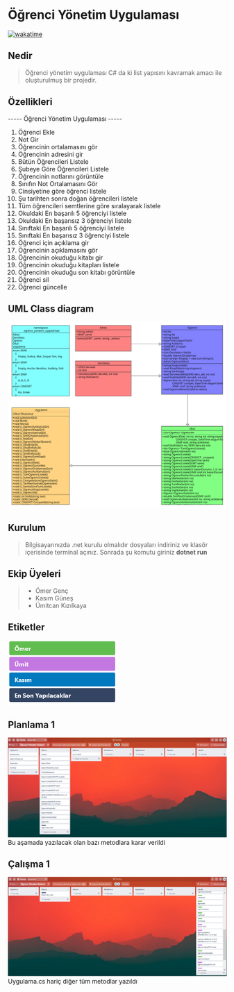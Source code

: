 # Öğrenci Yönetim Uygulaması
[![wakatime](https://wakatime.com/badge/github/omer-genc/ogrenci-yonetim-uygulamasi.svg)](https://wakatime.com/badge/github/omer-genc/ogrenci-yonetim-uygulamasi)


## Nedir
> Öğrenci yönetim uygulaması C# da ki list yapısını kavramak amacı ile oluşturulmuş bir projedir.

## Özellikleri
 ----- Öğrenci Yönetim Uygulaması ----- 
1. Öğrenci Ekle
2. Not Gir
3. Öğrencinin ortalamasını gör
4. Öğrencinin adresini gir
5. Bütün Öğrencileri Listele
6. Şubeye Göre Öğrencileri Listele
7. Öğrencinin notlarını görüntüle
8. Sınıfın Not Ortalamasını Gör
9. Cinsiyetine göre öğrenci listele
10. Şu tarihten sonra doğan öğrencileri listele
11. Tüm öğrencileri semtlerine göre sıralayarak listele
12. Okuldaki En başarılı 5 öğrenciyi listele
13. Okuldaki En başarısız 3 öğrenciyi listele
14. Sınıftaki En başarılı 5 öğrenciyi listele
15. Sınıftaki En başarısız 3 öğrenciyi listele
16. Öğrenci için açıklama gir
17. Öğrencinin açıklamasını gör
18. Öğrencinin okuduğu kitabı gir
19. Öğrencinin okuduğu kitapları listele
20. Öğrencinin okuduğu son kitabı görüntüle
21. Öğrenci sil
22. Öğrenci güncelle

## UML Class diagram
![diagram](images/diagram.svg)

## Kurulum
> Bilgisayarınızda .net kurulu olmalıdır
dosyaları indiriniz ve klasör içerisinde terminal açınız. Sonrada şu komutu giriniz **dotnet run**

## Ekip Üyeleri
> * Ömer Genç
> * Kasım Güneş
> * Ümitcan Kızılkaya

## Etiketler
![Etiketler](/images/etiketler.png)

## Planlama 1
![Planlama1](/images/trello1.png)
Bu aşamada yazılacak olan bazı metodlara karar verildi

## Çalışma 1
![Çalışma1](/images/trello2.png)
Uygulama.cs hariç diğer tüm metodlar yazıldı

